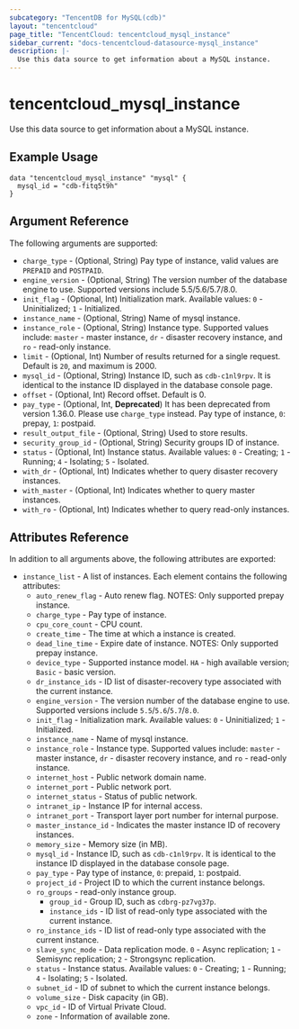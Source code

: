 ```yaml
---
subcategory: "TencentDB for MySQL(cdb)"
layout: "tencentcloud"
page_title: "TencentCloud: tencentcloud_mysql_instance"
sidebar_current: "docs-tencentcloud-datasource-mysql_instance"
description: |-
  Use this data source to get information about a MySQL instance.
---
```


# tencentcloud_mysql_instance

Use this data source to get information about a MySQL instance.

## Example Usage

```hcl
data "tencentcloud_mysql_instance" "mysql" {
  mysql_id = "cdb-fitq5t9h"
}
```

## Argument Reference

The following arguments are supported:

* `charge_type` - (Optional, String) Pay type of instance, valid values are `PREPAID` and `POSTPAID`.
* `engine_version` - (Optional, String) The version number of the database engine to use. Supported versions include 5.5/5.6/5.7/8.0.
* `init_flag` - (Optional, Int) Initialization mark. Available values: `0` - Uninitialized; `1` - Initialized.
* `instance_name` - (Optional, String) Name of mysql instance.
* `instance_role` - (Optional, String) Instance type. Supported values include: `master` - master instance, `dr` - disaster recovery instance, and `ro` - read-only instance.
* `limit` - (Optional, Int) Number of results returned for a single request. Default is `20`, and maximum is 2000.
* `mysql_id` - (Optional, String) Instance ID, such as `cdb-c1nl9rpv`. It is identical to the instance ID displayed in the database console page.
* `offset` - (Optional, Int) Record offset. Default is 0.
* `pay_type` - (Optional, Int, **Deprecated**) It has been deprecated from version 1.36.0. Please use `charge_type` instead. Pay type of instance, `0`: prepay, `1`: postpaid.
* `result_output_file` - (Optional, String) Used to store results.
* `security_group_id` - (Optional, String) Security groups ID of instance.
* `status` - (Optional, Int) Instance status. Available values: `0` - Creating; `1` - Running; `4` - Isolating; `5` - Isolated.
* `with_dr` - (Optional, Int) Indicates whether to query disaster recovery instances.
* `with_master` - (Optional, Int) Indicates whether to query master instances.
* `with_ro` - (Optional, Int) Indicates whether to query read-only instances.

## Attributes Reference

In addition to all arguments above, the following attributes are exported:

* `instance_list` - A list of instances. Each element contains the following attributes:
  * `auto_renew_flag` - Auto renew flag. NOTES: Only supported prepay instance.
  * `charge_type` - Pay type of instance.
  * `cpu_core_count` - CPU count.
  * `create_time` - The time at which a instance is created.
  * `dead_line_time` - Expire date of instance. NOTES: Only supported prepay instance.
  * `device_type` - Supported instance model. `HA` - high available version; `Basic` - basic version.
  * `dr_instance_ids` - ID list of disaster-recovery type associated with the current instance.
  * `engine_version` - The version number of the database engine to use. Supported versions include `5.5`/`5.6`/`5.7`/`8.0`.
  * `init_flag` - Initialization mark. Available values: `0` - Uninitialized; `1` - Initialized.
  * `instance_name` - Name of mysql instance.
  * `instance_role` - Instance type. Supported values include: `master` - master instance, `dr` - disaster recovery instance, and `ro` - read-only instance.
  * `internet_host` - Public network domain name.
  * `internet_port` - Public network port.
  * `internet_status` - Status of public network.
  * `intranet_ip` - Instance IP for internal access.
  * `intranet_port` - Transport layer port number for internal purpose.
  * `master_instance_id` - Indicates the master instance ID of recovery instances.
  * `memory_size` - Memory size (in MB).
  * `mysql_id` - Instance ID, such as `cdb-c1nl9rpv`. It is identical to the instance ID displayed in the database console page.
  * `pay_type` - Pay type of instance, `0`: prepaid, `1`: postpaid.
  * `project_id` - Project ID to which the current instance belongs.
  * `ro_groups` - read-only instance group.
    * `group_id` - Group ID, such as `cdbrg-pz7vg37p`.
    * `instance_ids` - ID list of read-only type associated with the current instance.
  * `ro_instance_ids` - ID list of read-only type associated with the current instance.
  * `slave_sync_mode` - Data replication mode. `0` - Async replication; `1` - Semisync replication; `2` - Strongsync replication.
  * `status` - Instance status. Available values: `0` - Creating; `1` - Running; `4` - Isolating; `5` - Isolated.
  * `subnet_id` - ID of subnet to which the current instance belongs.
  * `volume_size` - Disk capacity (in GB).
  * `vpc_id` - ID of Virtual Private Cloud.
  * `zone` - Information of available zone.


